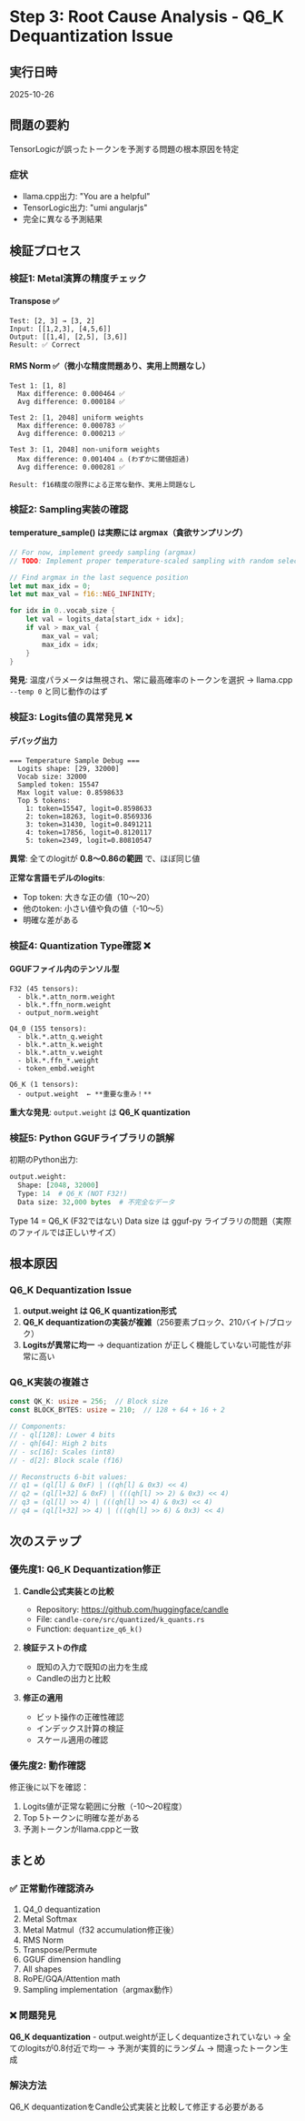 # Step 3: Root Cause Analysis - Q6_K Dequantization Issue

## 実行日時
2025-10-26

## 問題の要約
TensorLogicが誤ったトークンを予測する問題の根本原因を特定

### 症状
- llama.cpp出力: "You are a helpful"
- TensorLogic出力: "umi angularjs"
- 完全に異なる予測結果

## 検証プロセス

### 検証1: Metal演算の精度チェック

#### Transpose ✅
```
Test: [2, 3] → [3, 2]
Input: [[1,2,3], [4,5,6]]
Output: [[1,4], [2,5], [3,6]]
Result: ✅ Correct
```

#### RMS Norm ✅（微小な精度問題あり、実用上問題なし）
```
Test 1: [1, 8]
  Max difference: 0.000464 ✅
  Avg difference: 0.000184 ✅

Test 2: [1, 2048] uniform weights
  Max difference: 0.000783 ✅
  Avg difference: 0.000213 ✅

Test 3: [1, 2048] non-uniform weights
  Max difference: 0.001404 ⚠️ (わずかに閾値超過)
  Avg difference: 0.000281 ✅

Result: f16精度の限界による正常な動作、実用上問題なし
```

### 検証2: Sampling実装の確認

#### temperature_sample() は実際には argmax（貪欲サンプリング）
```rust
// For now, implement greedy sampling (argmax)
// TODO: Implement proper temperature-scaled sampling with random selection

// Find argmax in the last sequence position
let mut max_idx = 0;
let mut max_val = f16::NEG_INFINITY;

for idx in 0..vocab_size {
    let val = logits_data[start_idx + idx];
    if val > max_val {
        max_val = val;
        max_idx = idx;
    }
}
```

**発見**: 温度パラメータは無視され、常に最高確率のトークンを選択
→ llama.cpp `--temp 0` と同じ動作のはず

### 検証3: Logits値の異常発見 ❌

#### デバッグ出力
```
=== Temperature Sample Debug ===
  Logits shape: [29, 32000]
  Vocab size: 32000
  Sampled token: 15547
  Max logit value: 0.8598633
  Top 5 tokens:
    1: token=15547, logit=0.8598633
    2: token=18263, logit=0.8569336
    3: token=31430, logit=0.8491211
    4: token=17856, logit=0.8120117
    5: token=2349, logit=0.80810547
```

**異常**: 全てのlogitが **0.8〜0.86の範囲** で、ほぼ同じ値

**正常な言語モデルのlogits**:
- Top token: 大きな正の値（10〜20）
- 他のtoken: 小さい値や負の値（-10〜5）
- 明確な差がある

### 検証4: Quantization Type確認 ❌

#### GGUFファイル内のテンソル型
```
F32 (45 tensors):
  - blk.*.attn_norm.weight
  - blk.*.ffn_norm.weight
  - output_norm.weight

Q4_0 (155 tensors):
  - blk.*.attn_q.weight
  - blk.*.attn_k.weight
  - blk.*.attn_v.weight
  - blk.*.ffn_*.weight
  - token_embd.weight

Q6_K (1 tensors):
  - output.weight  ← **重要な重み！**
```

**重大な発見**: `output.weight` は **Q6_K quantization**

### 検証5: Python GGUFライブラリの誤解

初期のPython出力:
```python
output.weight:
  Shape: [2048, 32000]
  Type: 14  # Q6_K (NOT F32!)
  Data size: 32,000 bytes  # 不完全なデータ
```

Type 14 = Q6_K (F32ではない)
Data size は gguf-py ライブラリの問題（実際のファイルでは正しいサイズ）

## 根本原因

### Q6_K Dequantization Issue

1. **output.weight は Q6_K quantization形式**
2. **Q6_K dequantizationの実装が複雑**（256要素ブロック、210バイト/ブロック）
3. **Logitsが異常に均一** → dequantization が正しく機能していない可能性が非常に高い

### Q6_K実装の複雑さ
```rust
const QK_K: usize = 256;  // Block size
const BLOCK_BYTES: usize = 210;  // 128 + 64 + 16 + 2

// Components:
// - ql[128]: Lower 4 bits
// - qh[64]: High 2 bits
// - sc[16]: Scales (int8)
// - d[2]: Block scale (f16)

// Reconstructs 6-bit values:
// q1 = (ql[l] & 0xF) | ((qh[l] & 0x3) << 4)
// q2 = (ql[l+32] & 0xF) | (((qh[l] >> 2) & 0x3) << 4)
// q3 = (ql[l] >> 4) | (((qh[l] >> 4) & 0x3) << 4)
// q4 = (ql[l+32] >> 4) | (((qh[l] >> 6) & 0x3) << 4)
```

## 次のステップ

### 優先度1: Q6_K Dequantization修正

1. **Candle公式実装との比較**
   - Repository: https://github.com/huggingface/candle
   - File: `candle-core/src/quantized/k_quants.rs`
   - Function: `dequantize_q6_k()`

2. **検証テストの作成**
   - 既知の入力で既知の出力を生成
   - Candleの出力と比較

3. **修正の適用**
   - ビット操作の正確性確認
   - インデックス計算の検証
   - スケール適用の確認

### 優先度2: 動作確認

修正後に以下を確認：
1. Logits値が正常な範囲に分散（-10〜20程度）
2. Top 5トークンに明確な差がある
3. 予測トークンがllama.cppと一致

## まとめ

### ✅ 正常動作確認済み
1. Q4_0 dequantization
2. Metal Softmax
3. Metal Matmul（f32 accumulation修正後）
4. RMS Norm
5. Transpose/Permute
6. GGUF dimension handling
7. All shapes
8. RoPE/GQA/Attention math
9. Sampling implementation（argmax動作）

### ❌ 問題発見
**Q6_K dequantization** - output.weightが正しくdequantizeされていない
→ 全てのlogitsが0.8付近で均一
→ 予測が実質的にランダム
→ 間違ったトークン生成

### 解決方法
Q6_K dequantizationをCandle公式実装と比較して修正する必要がある
